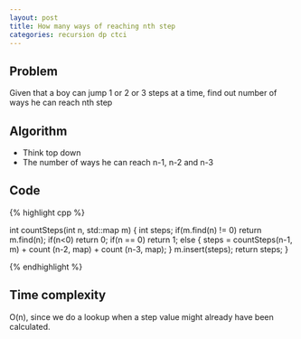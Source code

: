 ```yaml
---
layout: post
title: How many ways of reaching nth step
categories: recursion dp ctci
---
```


## Problem
Given that a boy can jump 1 or 2 or 3 steps at a time, find out number of ways he can reach nth step

## Algorithm
- Think top down
- The number of ways he can reach n-1, n-2 and n-3

## Code
{% highlight cpp %}

int countSteps(int n, std::map<int> m) {
	int steps;
	if(m.find(n) != 0) return m.find(n);
	if(n<0) return 0;
	if(n == 0) return 1;
	else {
		steps = countSteps(n-1, m) + count (n-2, map) + count (n-3, map);
	}
	m.insert(steps);
	return steps;
}

{% endhighlight %}

## Time complexity
O(n), since we do a lookup when a step value might already have been calculated.